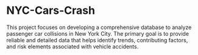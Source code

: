 # NYC-Cars-Crash
This project focuses on developing a comprehensive database to analyze passenger car collisions in New York City. The primary goal is to provide reliable and detailed data that helps identify trends, contributing factors, and risk elements associated with vehicle accidents. 
